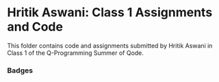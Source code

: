 # Hritik Aswani: Class 1 Assignments and Code
This folder contains code and assignments submitted by Hritik Aswani in Class 1 of the Q-Programming Summer of Qode.
### Badges
